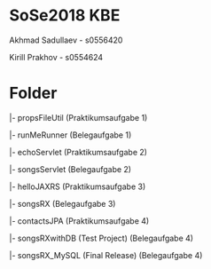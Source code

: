 # SoSe2018 KBE

Akhmad Sadullaev - s0556420

Kirill Prakhov - s0554624


# Folder

|- propsFileUtil       (Praktikumsaufgabe 1)

|- runMeRunner         (Belegaufgabe 1)

|- echoServlet         (Praktikumsaufgabe 2)

|- songsServlet        (Belegaufgabe 2)

|- helloJAXRS          (Praktikumsaufgabe 3)

|- songsRX             (Belegaufgabe 3)

|- contactsJPA         (Praktikumsaufgabe 4)

|- songsRXwithDB (Test Project)  (Belegaufgabe 4)

|- songsRX_MySQL (Final Release)  (Belegaufgabe 4)
